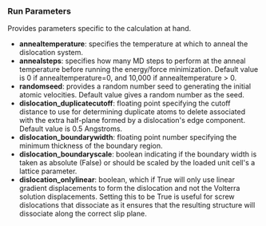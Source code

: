 ### Run Parameters

Provides parameters specific to the calculation at hand.

- __annealtemperature__: specifies the temperature at which to anneal the dislocation system.
- __annealsteps__: specifies how many MD steps to perform at the anneal temperature before running the energy/force minimization.  Default value is 0 if annealtemperature=0, and 10,000 if annealtemperature > 0.
- __randomseed__: provides a random number seed to generating the initial atomic velocities.  Default value gives a random number as the seed.
- __dislocation_duplicatecutoff__: floating point specifying the cutoff distance to use for determining duplicate atoms to delete associated with the extra half-plane formed by a dislocation's edge component.  Default value is 0.5 Angstroms.
- __dislocation_boundarywidth__: floating point number specifying the minimum thickness of the boundary region.
- __dislocation_boundaryscale__: boolean indicating if the boundary width is taken as absolute (False) or should be scaled by the loaded unit cell's a lattice parameter.
- __dislocation_onlylinear__: boolean, which if True will only use linear gradient displacements to form the dislocation and not the Volterra solution displacements.  Setting this to be True is useful for screw dislocations that dissociate as it ensures that the resulting structure will dissociate along the correct slip plane.
